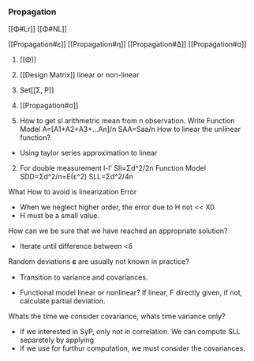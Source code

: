 ### Propagation

[[Φ#Lr]]
[[Φ#NL]]
 
[[Propagation#ε]]
[[Propagation#η]]
[[Propagation#Δ]]
[[Propagation#σ]]
 
 1. [[Φ]]
 2.  [[Design Matrix]] linear or non-linear
 3. Set[[Σ, P]]
4. [[Propagation#σ]]
 

1. How to get sl arithmetric mean from n observation.
Write Function Model
A=[A1+A2+A3+...An]/n
SAA=Saa/n
How to linear the unlinear function?
- Using taylor series approximation to linear
 2. For double measurement l-l'
 Sll=Σd^2/2n
 Function Model
 SDD=Σd^2/n=E(ε^2)
 SLL=Σd^2/4n
 
What How to avoid is linearization Error
- When we neglect higher order, the error due to  H not << X0
- H must be a small value.

 How can we be sure that we have reached an appropriate solution?
 - Iterate until difference between <δ

Random deviations 𝛆 are usually not known in practice?
- Transition to variance and covariances.

- Functional model linear or nonlinear?
If linear, F directly given, if not, calculate partial deviation.

Whats the time we consider covariance, whats time variance only?
- If we interested in SyP, only not in correlation. We can compute SLL separetely by applying
- If we use for furthur computation, we must consider the covariances.

